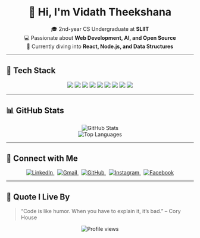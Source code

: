 <h1 align="center">👋 Hi, I'm Vidath Theekshana</h1>

<p align="center">
🎓 2nd-year CS Undergraduate at <strong>SLIIT</strong> <br>
💻 Passionate about <strong>Web Development, AI, and Open Source</strong> <br>
🌱 Currently diving into <strong>React, Node.js, and Data Structures</strong> <br>
</p>

---

## 🚀 Tech Stack

<p align="center">
  <img src="https://img.shields.io/badge/-Python-333333?style=flat&logo=python&logoColor=white" />
  <img src="https://img.shields.io/badge/-JavaScript-333333?style=flat&logo=javascript&logoColor=white" />
  <img src="https://img.shields.io/badge/-React-333333?style=flat&logo=react&logoColor=white" />
  <img src="https://img.shields.io/badge/-Node.js-333333?style=flat&logo=node.js&logoColor=white" />
  <img src="https://img.shields.io/badge/-Java-333333?style=flat&logo=java&logoColor=white" />
  <img src="https://img.shields.io/badge/-C-333333?style=flat&logo=c&logoColor=white" />
  <img src="https://img.shields.io/badge/-MySQL-333333?style=flat&logo=mysql&logoColor=white" />
  <img src="https://img.shields.io/badge/-HTML-333333?style=flat&logo=html5&logoColor=white" />
  <img src="https://img.shields.io/badge/-CSS-333333?style=flat&logo=css3&logoColor=white" />
</p>

---

## 📊 GitHub Stats

<p align="center">
  <img src="https://github-readme-stats.vercel.app/api?username=IT23398184&show_icons=true&theme=tokyonight" alt="GitHub Stats" />
  <br/>
  <img src="https://github-readme-stats.vercel.app/api/top-langs/?username=IT23398184&layout=compact&theme=tokyonight" alt="Top Languages" />
</p>

---

## 🔗 Connect with Me

<p align="center">
  <a href="https://linkedin.com/in/vidath-theekshana">
    <img src="https://img.icons8.com/ios-filled/30/0077B5/linkedin.png" alt="LinkedIn" />
  </a>
  &nbsp;
  <a href="mailto:vidaththeekshana@gmail.com">
    <img src="https://img.icons8.com/ios-filled/30/D14836/gmail.png" alt="Gmail" />
  </a>
  &nbsp;
  <a href="https://github.com/VidathTheekshana">
    <img src="https://img.icons8.com/ios-filled/30/181717/github.png" alt="GitHub" />
  </a>
  &nbsp;
  <a href="https://www.instagram.com/vidath._.t">
    <img src="https://img.icons8.com/ios-filled/30/E4405F/instagram-new.png" alt="Instagram" />
  </a>
  &nbsp;
  <a href="https://www.facebook.com/your-vidath.2003">
    <img src="https://img.icons8.com/ios-filled/30/1877F2/facebook-new.png" alt="Facebook" />
  </a>
</p>

---

## 💬 Quote I Live By

> “Code is like humor. When you have to explain it, it’s bad.” – Cory House

<p align="center">
  <img src="https://komarev.com/ghpvc/?username=IT23398184&color=blue" alt="Profile views" />
</p>
